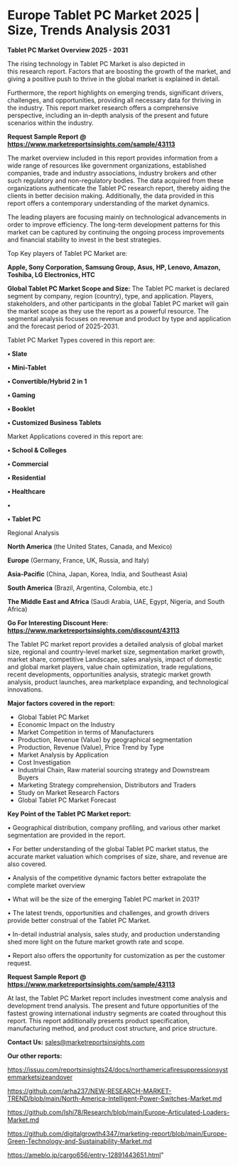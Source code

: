 # Europe Tablet PC Market 2025 | Size, Trends Analysis 2031

<Strong> Tablet PC Market Overview 2025 - 2031</strong>

The rising technology in Tablet PC Market is also depicted in this research report. Factors that are boosting the growth of the market, and giving a positive push to thrive in the global market is explained in detail.

Furthermore, the report highlights on emerging trends, significant drivers, challenges, and opportunities, providing all necessary data for thriving in the industry. This report market research offers a comprehensive perspective, including an in-depth analysis of the present and future scenarios within the industry.

<strong>Request Sample Report @ <a href=https://www.marketreportsinsights.com/sample/43113>https://www.marketreportsinsights.com/sample/43113</a></strong>

The market overview included in this report provides information from a wide range of resources like government organizations, established companies, trade and industry associations, industry brokers and other such regulatory and non-regulatory bodies. The data acquired from these organizations authenticate the Tablet PC research report, thereby aiding the clients in better decision making. Additionally, the data provided in this report offers a contemporary understanding of the market dynamics.

The leading players are focusing mainly on technological advancements in order to improve efficiency. The long-term development patterns for this market can be captured by continuing the ongoing process improvements and financial stability to invest in the best strategies.

Top Key players of Tablet PC Market are:

<strong>Apple, Sony Corporation, Samsung Group, Asus, HP, Lenovo, Amazon, Toshiba, LG Electronics, HTC</strong>

<strong><b>Global Tablet PC Market Scope and Size:</b></strong>
The Tablet PC market is declared segment by company, region (country), type, and application. Players, stakeholders, and other participants in the global Tablet PC market will gain the market scope as they use the report as a powerful resource. The segmental analysis focuses on revenue and product by type and application and the forecast period of 2025-2031.

Tablet PC Market Types covered in this report are:

<strong>•  Slate

•  Mini-Tablet

•  Convertible/Hybrid 2 in 1

•  Gaming

•  Booklet

•  Customized Business Tablets</strong>

Market Applications covered in this report are:

<strong>•  School & Colleges

•  Commercial

•  Residential

•  Healthcare

•  

•  Tablet PC</strong> 

Regional Analysis

<strong>North America</strong> (the United States, Canada, and Mexico)

<strong>Europe</strong> (Germany, France, UK, Russia, and Italy)

<strong>Asia-Pacific</strong> (China, Japan, Korea, India, and Southeast Asia)

<strong>South America</strong> (Brazil, Argentina, Colombia, etc.)

<strong>The Middle East and Africa</strong> (Saudi Arabia, UAE, Egypt, Nigeria, and South Africa)

<strong>Go For Interesting Discount Here: <a href=https://www.marketreportsinsights.com/discount/43113>https://www.marketreportsinsights.com/discount/43113</a></strong>

The Tablet PC market report provides a detailed analysis of global market size, regional and country-level market size, segmentation market growth, market share, competitive Landscape, sales analysis, impact of domestic and global market players, value chain optimization, trade regulations, recent developments, opportunities analysis, strategic market growth analysis, product launches, area marketplace expanding, and technological innovations.

<strong><b>Major factors covered in the report:</b></strong>
<ul>
  <li>Global Tablet PC Market </li>
  <li>Economic Impact on the Industry</li>
  <li>Market Competition in terms of Manufacturers</li>
  <li>Production, Revenue (Value) by geographical segmentation</li>
  <li>Production, Revenue (Value), Price Trend by Type</li>
  <li>Market Analysis by Application</li>
  <li>Cost Investigation</li>
  <li>Industrial Chain, Raw material sourcing strategy and Downstream Buyers</li>
  <li>Marketing Strategy comprehension, Distributors and Traders</li>
  <li>Study on Market Research Factors</li>
  <li>Global Tablet PC Market Forecast</li>
</ul>

<strong><b>Key Point of the Tablet PC Market report:</b></strong>

• Geographical distribution, company profiling, and various other market segmentation are provided in the report.

• For better understanding of the global Tablet PC market status, the accurate market valuation which comprises of size, share, and revenue are also covered.

• Analysis of the competitive dynamic factors better extrapolate the complete market overview

• What will be the size of the emerging Tablet PC market in 2031?

• The latest trends, opportunities and challenges, and growth drivers provide better construal of the Tablet PC Market.

• In-detail industrial analysis, sales study, and production understanding shed more light on the future market growth rate and scope.

• Report also offers the opportunity for customization as per the customer request.

<strong>Request Sample Report @ <a href=https://www.marketreportsinsights.com/sample/43113>https://www.marketreportsinsights.com/sample/43113</a></strong>

At last, the Tablet PC Market report includes investment come analysis and development trend analysis. The present and future opportunities of the fastest growing international industry segments are coated throughout this report. This report additionally presents product specification, manufacturing method, and product cost structure, and price structure.

<strong>Contact Us:</strong>
sales@marketreportsinsights.com

<strong>Our other reports:</strong>

<a href=https://issuu.com/reportsinsights24/docs/northamericafiresuppressionsystemmarketsizeandover>https://issuu.com/reportsinsights24/docs/northamericafiresuppressionsystemmarketsizeandover</a>

<a href=https://github.com/arha237/NEW-RESEARCH-MARKET-TREND/blob/main/North-America-Intelligent-Power-Switches-Market.md>https://github.com/arha237/NEW-RESEARCH-MARKET-TREND/blob/main/North-America-Intelligent-Power-Switches-Market.md</a>

<a href=https://github.com/Ishi78/Research/blob/main/Europe-Articulated-Loaders-Market.md>https://github.com/Ishi78/Research/blob/main/Europe-Articulated-Loaders-Market.md</a>

<a href=https://github.com/digitalgrowth4347/marketing-report/blob/main/Europe-Green-Technology-and-Sustainability-Market.md>https://github.com/digitalgrowth4347/marketing-report/blob/main/Europe-Green-Technology-and-Sustainability-Market.md</a>

<a href=https://ameblo.jp/cargo656/entry-12891443651.html>https://ameblo.jp/cargo656/entry-12891443651.html</a>"
